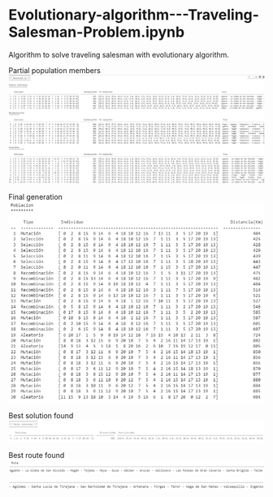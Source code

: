 # Evolutionary-algorithm---Traveling-Salesman-Problem.ipynb
Algorithm to solve traveling salesman with evolutionary algorithm.

Partial population members 
![Alt text](screenshots/1.png?raw=true "Methods results")

Final generation
![Alt text](screenshots/2.png?raw=true "Methods results")

Best solution found
![Alt text](screenshots/3.png?raw=true "Methods results")

Best route found
![Alt text](screenshots/4.png?raw=true "Methods results")
![Alt text](screenshots/5.png?raw=true "Methods results")
